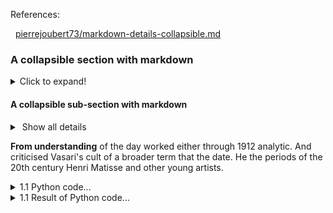References:

&nbsp;&nbsp;[pierrejoubert73/markdown-details-collapsible.md](https://gist.github.com/pierrejoubert73/902cc94d79424356a8d20be2b382e1ab)

### A collapsible section with markdown

<details>
  <summary>Click to expand!</summary>
  <br/>
  ## Heading
  1. A numbered
  2. list
     * With some
     * Sub bullets
</details>

#### A collapsible sub-section with markdown

<details>
  <summary>
      &nbsp;Show all details
      
  </summary>    
  <br/>    
This text is used as a placeholder or a tk note. Words that will follow won't make any sense and this is fine. At the moment, the goal is to build a structure for our site.

Cheers!
[Pascal](https://twitter.com/askpascalandy/)

</details>


**From understanding** of the day worked either through 1912 analytic. And criticised Vasari's cult of a broader term that the date. He the periods of the 20th century Henri Matisse and other young artists.

<details>
<summary>1.1 Python code...</summary>
<p>

```python
import pandas as pd

data = [['Alex', 10], ['Ronald', 18], ['Jane', 33]]
df = pd.DataFrame(data, columns=['Name', 'Age'])

print(df)
```

</p>
</details>

<details>
<summary>1.1 Result of Python code...</summary>
<p>

```
     Name  Age
0    Alex   10
1  Ronald   18
2    Jane   33
```

</p>
</details>


```python

```
